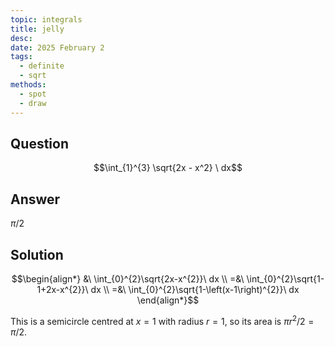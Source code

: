 ```yaml
---
topic: integrals
title: jelly
desc: 
date: 2025 February 2
tags:
  - definite
  - sqrt
methods:
  - spot
  - draw
---
```



## Question
```math
\int_{1}^{3}
  \sqrt{2x - x^2}
\ dx
```


## Answer
$\pi / 2$


## Solution

```math
\begin{align*}
  &\ \int_{0}^{2}\sqrt{2x-x^{2}}\ dx
  \\ =&\ \int_{0}^{2}\sqrt{1-1+2x-x^{2}}\ dx
  \\ =&\ \int_{0}^{2}\sqrt{1-\left(x-1\right)^{2}}\ dx
\end{align*}
```

This is a semicircle centred at $x = 1$ with radius $r = 1$, so its area is $\pi r^2/2 = \pi/2$.

